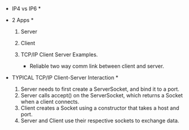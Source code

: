 * IP4 vs IP6 *


* 2 Apps *
    1) Server
    2) Client

    1) TCP/IP Client Server Examples.
        - Reliable two way comm link between client and server.

* TYPICAL TCP/IP Client-Server Interaction *

    1) Server needs to first create a ServerSocket, and bind it to a port.
    2) Server calls accept() on the ServerSocket, which returns a Socket when a client connects.
    3) Client creates a Socket using a constructor that takes a host and port.
    4) Server and Client use their respective sockets to exchange data.